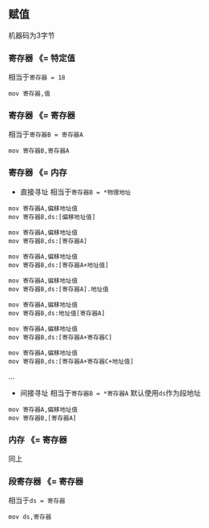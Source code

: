 ##  赋值
机器码为3字节

###   寄存器 《= 特定值
相当于`寄存器 = 18` 
```shell
mov 寄存器,值
```


###   寄存器 《= 寄存器
相当于`寄存器B = 寄存器A` 
```shell
mov 寄存器B,寄存器A
```


###   寄存器 《= 内存
* 直接寻址
相当于`寄存器B = *物理地址` 
```shell
mov 寄存器A,偏移地址值
mov 寄存器B,ds:[偏移地址值]
```
```shell
mov 寄存器A,偏移地址值
mov 寄存器B,ds:[寄存器A]
```
```shell
mov 寄存器A,偏移地址值
mov 寄存器B,ds:[寄存器A+地址值]
```
```shell
mov 寄存器A,偏移地址值
mov 寄存器B,ds:[寄存器A].地址值
```
```shell
mov 寄存器A,偏移地址值
mov 寄存器B,ds:地址值[寄存器A]
```
```shell
mov 寄存器A,偏移地址值
mov 寄存器B,ds:[寄存器A+寄存器C]
```
```shell
mov 寄存器A,偏移地址值
mov 寄存器B,ds:[寄存器A+寄存器C+地址值]
```
...

* 间接寻址
相当于`寄存器B = *寄存器A` 
默认使用`ds`作为段地址
```shell
mov 寄存器A,偏移地址值
mov 寄存器B,[寄存器A]
```


###   内存   《= 寄存器
同上



###   段寄存器 《= 寄存器
相当于`ds = 寄存器` 
```shell
mov ds,寄存器
```
